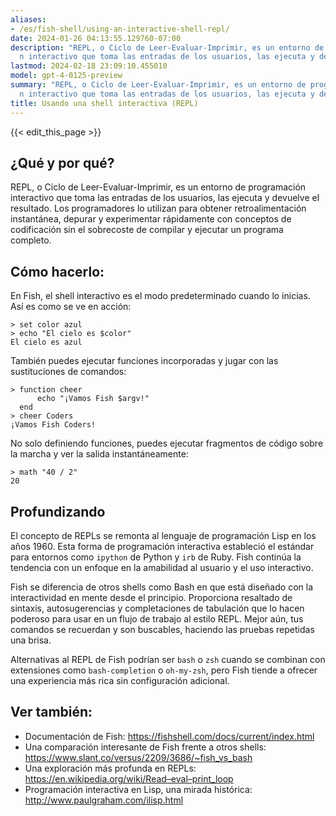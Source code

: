 ```yaml
---
aliases:
- /es/fish-shell/using-an-interactive-shell-repl/
date: 2024-01-26 04:13:55.129760-07:00
description: "REPL, o Ciclo de Leer-Evaluar-Imprimir, es un entorno de programaci\xF3\
  n interactivo que toma las entradas de los usuarios, las ejecuta y devuelve el\u2026"
lastmod: 2024-02-18 23:09:10.455010
model: gpt-4-0125-preview
summary: "REPL, o Ciclo de Leer-Evaluar-Imprimir, es un entorno de programaci\xF3\
  n interactivo que toma las entradas de los usuarios, las ejecuta y devuelve el\u2026"
title: Usando una shell interactiva (REPL)
---
```


{{< edit_this_page >}}

## ¿Qué y por qué?
REPL, o Ciclo de Leer-Evaluar-Imprimir, es un entorno de programación interactivo que toma las entradas de los usuarios, las ejecuta y devuelve el resultado. Los programadores lo utilizan para obtener retroalimentación instantánea, depurar y experimentar rápidamente con conceptos de codificación sin el sobrecoste de compilar y ejecutar un programa completo.

## Cómo hacerlo:
En Fish, el shell interactivo es el modo predeterminado cuando lo inicias. Así es como se ve en acción:

```Fish Shell
> set color azul
> echo "El cielo es $color"
El cielo es azul
```

También puedes ejecutar funciones incorporadas y jugar con las sustituciones de comandos:

```Fish Shell
> function cheer
      echo "¡Vamos Fish $argv!"
  end
> cheer Coders
¡Vamos Fish Coders!
```

No solo definiendo funciones, puedes ejecutar fragmentos de código sobre la marcha y ver la salida instantáneamente:

```Fish Shell
> math "40 / 2"
20
```

## Profundizando
El concepto de REPLs se remonta al lenguaje de programación Lisp en los años 1960. Esta forma de programación interactiva estableció el estándar para entornos como `ipython` de Python y `irb` de Ruby. Fish continúa la tendencia con un enfoque en la amabilidad al usuario y el uso interactivo.

Fish se diferencia de otros shells como Bash en que está diseñado con la interactividad en mente desde el principio. Proporciona resaltado de sintaxis, autosugerencias y completaciones de tabulación que lo hacen poderoso para usar en un flujo de trabajo al estilo REPL. Mejor aún, tus comandos se recuerdan y son buscables, haciendo las pruebas repetidas una brisa.

Alternativas al REPL de Fish podrían ser `bash` o `zsh` cuando se combinan con extensiones como `bash-completion` o `oh-my-zsh`, pero Fish tiende a ofrecer una experiencia más rica sin configuración adicional.

## Ver también:
- Documentación de Fish: https://fishshell.com/docs/current/index.html
- Una comparación interesante de Fish frente a otros shells: https://www.slant.co/versus/2209/3686/~fish_vs_bash
- Una exploración más profunda en REPLs: https://en.wikipedia.org/wiki/Read–eval–print_loop
- Programación interactiva en Lisp, una mirada histórica: http://www.paulgraham.com/ilisp.html
